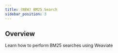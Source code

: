 ```yaml
---
title: (NEW) BM25 Search
sidebar_position: 3
---
```


## Overview

Learn how to perform BM25 searches using Weaviate

<!-- TODO: Finish this page! -->
<!-- :::caution This page is under construction.
::: -->
